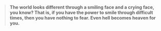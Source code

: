 > **The world looks different through a smiling face and a crying face, you know? That is, if you have the power to smile through difficult times, then you have nothing to fear. Even hell becomes heaven for you.** 


